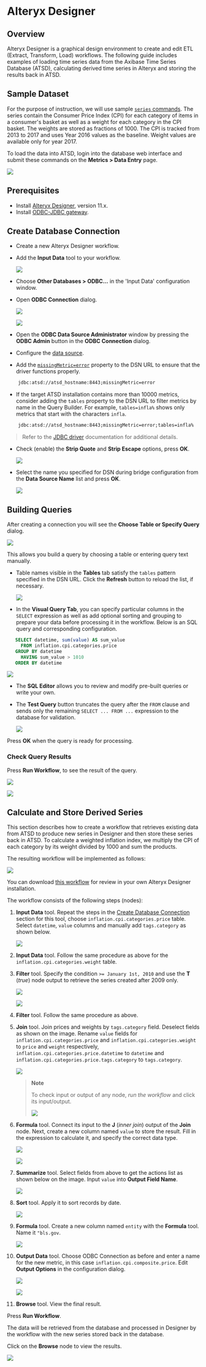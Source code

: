 # Alteryx Designer

## Overview

Alteryx Designer is a graphical design environment to create and edit ETL
(Extract, Transform, Load) workflows. The following guide includes examples of
loading time series data from the Axibase Time Series Database (ATSD),
calculating derived time series in Alteryx and storing the results back in ATSD.

## Sample Dataset

For the purpose of instruction, we will use sample [`series` commands](resources/commands.txt).
The series contain the Consumer Price Index (CPI) for each category
of items in a consumer's basket as well as a weight for each category in the CPI
basket. The weights are stored as fractions of 1000. The CPI is tracked from 2013 to
2017 and uses Year 2016 values as the baseline. Weight values are available only for
year 2017.

To load the data into ATSD, login into the database web interface and submit
these commands on the **Metrics > Data Entry** page.

![](./images/metrics_entry.png)

## Prerequisites

* Install [Alteryx Designer](https://www.alteryx.com/products/alteryx-designer), version 11.x.
* Install [ODBC-JDBC gateway](../odbc/README.md).

## Create Database Connection

* Create a new Alteryx Designer workflow.

* Add the **Input Data** tool to your workflow.

  ![](./images/input_data.png)

* Choose **Other Databases > ODBC...** in the 'Input Data' configuration window.
* Open **ODBC Connection** dialog.

  ![](./images/choose_odbc.png)

  ![](./images/no_dsn.png)

* Open the **ODBC Data Source Administrator** window by pressing the **ODBC Admin** button in the **ODBC Connection** dialog.

* Configure the [data source](../odbc/README.md#configure-odbc-data-source).

* Add the [`missingMetric=error`](https://github.com/axibase/atsd-jdbc#jdbc-connection-properties-supported-by-driver) property to the DSN URL to ensure that the driver functions properly.

```txt
    jdbc:atsd://atsd_hostname:8443;missingMetric=error
```

* If the target ATSD installation contains more than 10000 metrics, consider adding the `tables` property to the DSN URL to filter metrics by name in the Query Builder. For example, `tables=infla%` shows only metrics that start with the characters `infla`.

```txt
    jdbc:atsd://atsd_hostname:8443;missingMetric=error;tables=infla%
```

> Refer to the [JDBC driver](https://github.com/axibase/atsd-jdbc#jdbc-connection-properties-supported-by-driver) documentation for additional details.

* Check (enable) the **Strip Quote** and **Strip Escape** options, press **OK**.

  ![](./images/odbc_quotes.png)

* Select the name you specified for DSN during bridge configuration from the **Data
  Source Name** list and press **OK**.

  ![](./images/dsn_list.png)

## Building Queries

After creating a connection you will see the **Choose Table or Specify Query** dialog.

![](./images/choose_table.png)

This allows you build a query by choosing a table or entering query
text manually.

* Table names visible in the **Tables** tab satisfy the `tables` pattern
  specified in the DSN URL. Click the **Refresh** button to reload the list, if
  necessary.

  ![](./images/metrics_list.png)

* In the **Visual Query Tab**, you can specify particular columns in the `SELECT` expression as well as add optional
  sorting and grouping to prepare your
  data before processing it in the workflow. Below is an SQL query and corresponding
  configuration.

```sql
   SELECT datetime, sum(value) AS sum_value
     FROM inflation.cpi.categories.price
   GROUP BY datetime
     HAVING sum_value > 1010
   ORDER BY datetime
```

  ![](./images/visual_builder.png)

* The **SQL Editor** allows you to review and modify pre-built queries or write
  your own.

* The **Test Query** button truncates the query after the `FROM` clause and sends only the remaining
  `SELECT ... FROM ...` expression to the database for validation.

  ![](./images/sql_editor.png)

Press **OK** when the query is ready for processing.

### Check Query Results

Press **Run Workflow**, to see the result of the query.

![](./images/run_workflow.png)

![](./images/results.png)

## Calculate and Store Derived Series

This section describes how to create a workflow that retrieves existing
data from ATSD to produce new series in Designer and then store these series back in ATSD.
To calculate a weighted inflation index, we multiply the CPI of each category by
its weight divided by 1000 and sum the products.

The resulting workflow will be implemented as follows:

![](./images/workflow.png)

You can download [this workflow](resources/atsd-workflow.yxmd) for review in your own Alteryx Designer installation.

The workflow consists of the following steps (nodes):

1. **Input Data** tool.
   Repeat the steps in the [Create Database Connection](#create-database-connection) section for this tool, choose
   `inflation.cpi.categories.price` table. Select `datetime`,
   `value` columns and manually add `tags.category` as shown below.

   ![](./images/select_columns.png)

2. **Input Data** tool. Follow the same procedure as above for the
   `inflation.cpi.categories.weight` table.

3. **Filter** tool. Specify the condition `>= January 1st, 2010`
   and use the **T** (_true_) node output to retrieve the series created after 2009 only.

   ![](./images/filter_date.png)

   ![](./images/true_output.png)

4. **Filter** tool. Follow the same procedure as above.

5. **Join** tool. Join prices and weights by `tags.category` field. Deselect
   fields as shown on the image. Rename `value` fields for
   `inflation.cpi.categories.price` and `inflation.cpi.categories.weight` to
   `price` and `weight` respectively, `inflation.cpi.categories.price.datetime` to `datetime` and `inflation.cpi.categories.price.tags.category` to `tags.category`.

   ![](./images/inner.png)

   > **Note**
   >
   > To check input or output of any node, _run the workflow_ and click its
   > input/output.
   >
   > ![](./images/join_output.png)

6. **Formula** tool. Connect its input to the **J** (_inner join_)
   output of the **Join** node. Next, create a new column named `value` to
   store the result. Fill in the expression to calculate it, and specify the
   correct data type.

   ![](./images/add_column.png)

   ![](./images/formula.png)

7. **Summarize** tool. Select fields from above to get the actions list as shown
   below on the image. Input `value` into  **Output Field Name**.

   ![](./images/summarize.png)

8. **Sort** tool. Apply it to sort records by date.

   ![](./images/sort.png)

9. **Formula** tool. Create a new column named `entity` with the **Formula** tool. Name it
   `"bls.gov`.

   ![](./images/entity.png)

10. **Output Data** tool. Choose ODBC Connection as before and enter a name for
    the new metric, in this case `inflation.cpi.composite.price`.
    Edit **Output Options** in the configuration dialog.

    ![](./images/metric_name.png)

    ![](./images/output.png)

11. **Browse** tool. View the final result.

Press **Run Workflow**.

The data will be retrieved from the database and processed in Designer by the workflow
with the new series stored back in the database.

Click on the **Browse** node to view the results.

   ![](./images/calc_results.png)
